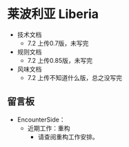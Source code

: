 # 莱波利亚 Liberia

+ 技术文档
  + 7.2 上传0.7版，未写完
+ 规则文档
  + 7.2 上传0.85版，未写完
+ 风味文档
  + 7.2 上传不知道什么版，总之没写完

## 留言板

+ EncounterSide：
  + 近期工作：重构
    + 请查阅重构工作安排。